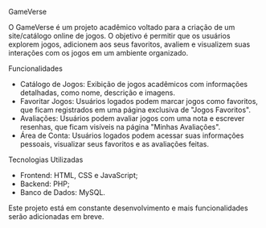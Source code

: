 GameVerse

O GameVerse é um projeto acadêmico voltado para a criação de um site/catálogo online de jogos. O objetivo é permitir que os usuários explorem jogos, adicionem aos seus favoritos, avaliem e visualizem suas interações com os jogos em um ambiente organizado.

Funcionalidades

- Catálogo de Jogos: Exibição de jogos acadêmicos com informações detalhadas, como nome, descrição e imagens.
- Favoritar Jogos: Usuários logados podem marcar jogos como favoritos, que ficam registrados em uma página exclusiva de "Jogos Favoritos".
- Avaliações: Usuários podem avaliar jogos com uma nota e escrever resenhas, que ficam visíveis na página "Minhas Avaliações".
- Área de Conta: Usuários logados podem acessar suas informações pessoais, visualizar seus favoritos e as avaliações feitas.

Tecnologias Utilizadas

- Frontend: HTML, CSS e JavaScript;
- Backend: PHP;
- Banco de Dados: MySQL.

Este projeto está em constante desenvolvimento e mais funcionalidades serão adicionadas em breve.
